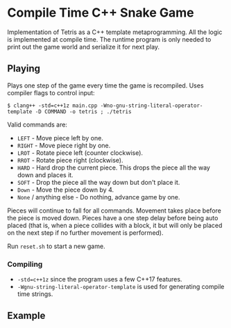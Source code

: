 # Compile Time C++ Snake Game

Implementation of Tetris as a C++ template metaprogramming. All the logic is implemented at compile time. The runtime program is only needed to print out the game world and serialize it for next play.


## Playing
Plays one step of the game every time the game is recompiled. Uses compiler flags to control input:

```
$ clang++ -std=c++1z main.cpp -Wno-gnu-string-literal-operator-template -D COMMAND -o tetris ; ./tetris
```

Valid commands are:

* `LEFT` - Move piece left by one.
* `RIGHT` - Move piece right by one.
* `LROT` - Rotate piece left (counter clockwise).
* `RROT` - Rotate piece right (clockwise).
* `HARD` - Hard drop the current piece. This drops the piece all the way down and places it.
* `SOFT` - Drop the piece all the way down but don't place it.
* `Down` - Move the piece down by 4.
* `None` / anything else - Do nothing, advance game by one.

Pieces will continue to fall for all commands. Movement takes place before the piece
is moved down. Pieces have a one step delay before being auto placed (that is, when
a piece collides with a block, it but will only be placed on the next step
if no further movement is performed). 

Run `reset.sh` to start a new game.

### Compiling
* `-std=c++1z` since the program uses a few C++17 features.
* `-Wgnu-string-literal-operator-template` is used for generating compile time strings.


## Example

```


```